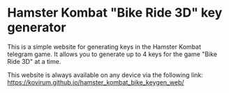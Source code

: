 # Hamster Kombat "Bike Ride 3D" key generator
This is a simple website for generating keys in the Hamster Kombat telegram game. 
It allows you to generate up to 4 keys for the game "Bike Ride 3D" at a time. 

This website is always available on any device via the following link: https://kovirum.github.io/hamster_kombat_bike_keygen_web/
